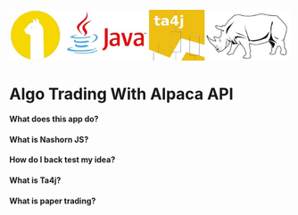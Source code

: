 ![](wiki/images/AlpacaWithJava.jpg)
#   Algo Trading With Alpaca API
#### 	What does this app do?
	
####  What is Nashorn JS?

####  How do I back test my idea?

####  What is Ta4j?

####  What is paper trading?

		